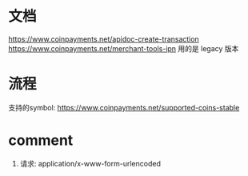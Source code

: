 文档
==============
https://www.coinpayments.net/apidoc-create-transaction
https://www.coinpayments.net/merchant-tools-ipn
用的是 legacy 版本

流程
===============
支持的symbol: https://www.coinpayments.net/supported-coins-stable




comment
===============
1. 请求: application/x-www-form-urlencoded